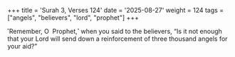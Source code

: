 +++
title = 'Surah 3, Verses 124'
date = '2025-08-27'
weight = 124
tags = ["angels", "believers", "lord", "prophet"]
+++

˹Remember, O  Prophet,˺ when you said to the believers, “Is it not enough that your Lord will send down a reinforcement of three thousand angels for your aid?”